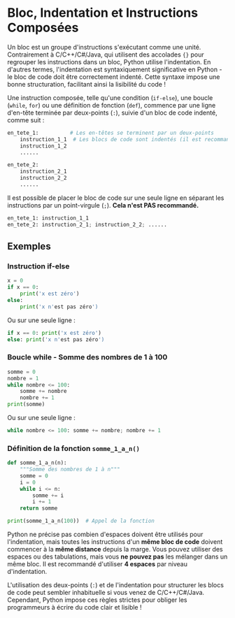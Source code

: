 # Bloc, Indentation et Instructions Composées

Un bloc est un groupe d'instructions s'exécutant comme une unité. Contrairement à C/C++/C#/Java, qui utilisent des accolades `{}` pour regrouper les instructions dans un bloc, Python utilise l'indentation. En d'autres termes, l'indentation est syntaxiquement significative en Python - le bloc de code doit être correctement indenté. Cette syntaxe impose une bonne structuration, facilitant ainsi la lisibilité du code !

Une instruction composée, telle qu'une condition (`if-else`), une boucle (`while`, `for`) ou une définition de fonction (`def`), commence par une ligne d'en-tête terminée par deux-points (`:`), suivie d'un bloc de code indenté, comme suit :

```python
en_tete_1:          # Les en-têtes se terminent par un deux-points
    instruction_1_1  # Les blocs de code sont indentés (il est recommandé d'utiliser 4 espaces)
    instruction_1_2
    ......

en_tete_2:
    instruction_2_1
    instruction_2_2
    ......
```

Il est possible de placer le bloc de code sur une seule ligne en séparant les instructions par un point-virgule (`;`).
**Cela n'est PAS recommandé.**

```python
en_tete_1: instruction_1_1
en_tete_2: instruction_2_1; instruction_2_2; ......
```

## Exemples

### Instruction if-else
```python
x = 0
if x == 0:
    print('x est zéro')
else:
    print('x n'est pas zéro')
```

Ou sur une seule ligne :
```python
if x == 0: print('x est zéro')
else: print('x n'est pas zéro')
```

### Boucle while - Somme des nombres de 1 à 100
```python
somme = 0
nombre = 1
while nombre <= 100:
    somme += nombre
    nombre += 1
print(somme)
```

Ou sur une seule ligne :
```python
while nombre <= 100: somme += nombre; nombre += 1
```

### Définition de la fonction `somme_1_a_n()`
```python
def somme_1_a_n(n):
    """Somme des nombres de 1 à n"""
    somme = 0
    i = 0
    while i <= n:
        somme += i
        i += 1
    return somme

print(somme_1_a_n(100))  # Appel de la fonction
```

Python ne précise pas combien d'espaces doivent être utilisés pour l'indentation, mais toutes les instructions d'un **même bloc de code** doivent commencer à la **même distance** depuis la marge. Vous pouvez utiliser des espaces ou des tabulations, mais vous **ne pouvez pas** les mélanger dans un même bloc. Il est recommandé d'utiliser **4 espaces** par niveau d'indentation.

L'utilisation des deux-points (`:`) et de l'indentation pour structurer les blocs de code peut sembler inhabituelle si vous venez de C/C++/C#/Java. Cependant, Python impose ces règles strictes pour obliger les programmeurs à écrire du code clair et lisible !
